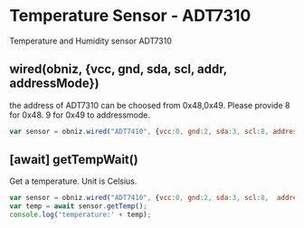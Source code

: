 # Temperature Sensor - ADT7310
Temperature and Humidity sensor ADT7310

## wired(obniz, {vcc, gnd, sda, scl, addr, addressMode})
the address of ADT7310 can be choosed from 0x48,0x49.
Please provide 8 for 0x48. 9 for 0x49 to addressmode.
```javascript
var sensor = obniz.wired("ADT7410", {vcc:0, gnd:2, sda:3, scl:8, addressMode:8});
```
## [await] getTempWait()
Get a temperature. Unit is Celsius.

```javascript
var sensor = obniz.wired("ADT7410", {vcc:0, gnd:2, sda:3, scl:8,  addressMode:8});
var temp = await sensor.getTemp();
console.log('temperature:' + temp);
```
